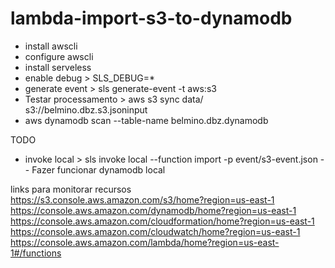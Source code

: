 # lambda-import-s3-to-dynamodb
- install awscli
- configure awscli
- install serveless
- enable debug > SLS_DEBUG=*
- generate event > sls generate-event -t aws:s3
- Testar processamento > aws s3 sync data/ s3://belmino.dbz.s3.jsoninput
- aws dynamodb scan --table-name belmino.dbz.dynamodb


TODO
- invoke local > sls invoke local --function import -p event/s3-event.json
-- Fazer funcionar dynamodb local


links para monitorar recursos
https://s3.console.aws.amazon.com/s3/home?region=us-east-1
https://console.aws.amazon.com/dynamodb/home?region=us-east-1
https://console.aws.amazon.com/cloudformation/home?region=us-east-1
https://console.aws.amazon.com/cloudwatch/home?region=us-east-1
https://console.aws.amazon.com/lambda/home?region=us-east-1#/functions



